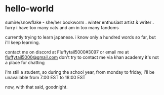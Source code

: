 # hello-world

sumire/snowflake - she/her
bookworm . winter enthusiast
artist & writer . furry
i have too many cats and am in too many fandoms

currently trying to learn japanese.
i know only a hundred words so far,
but i'll keep learning.

contact me on discord at Fluffytail5000#3097
or email me at fluffytail5000@gmail.com
don't try to contact me via khan academy
it's not a place for chatting

i'm still a student,
so during the school year,
from monday to friday,
i'll be unavailable
from 7:00 EST to 18:00 EST

now,
with that said,
goodnight.
